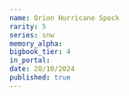 ```yaml
---
name: Orion Hurricane Spock
rarity: 5
series: snw
memory_alpha:
bigbook_tier: 4
in_portal:
date: 28/10/2024
published: true
---
```



